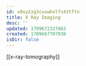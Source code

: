 ```yaml
---
id: x0sy2zg3cuswholfs43tftn
title: X Ray Imaging
desc: ''
updated: 1709672327863
created: 1709667707938
isDir: false
---
```

[[x-ray-tomography]]
